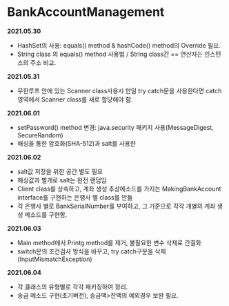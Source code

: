 # BankAccountManagement
**2021.05.30**
 - HashSet의 사용: equals() method & hashCode() method의 Override 필요.
 - String class 의 equals() method 사용법 / String class간 == 연산자는 인스턴스의 주소 비교.

**2021.05.31**
 - 무한루프 안에 있는 Scanner class사용시 만일 try catch문을 사용한다면 catch영역에서 Scanner class를 새로 할당해야 함.

**2021.06.01**
 - setPassword() method 변경: java.security 패키지 사용(MessageDigest, SecureRandom)
 - 해싱을 통한 암호화(SHA-512)과 salt를 사용한 

**2021.06.02**
 - salt값 저장을 위한 공간 별도 필요
 - 해싱값과 별개로 salt는 완전 랜덤임
 - Client class를 상속하고, 계좌 생성 추상메소드를 가지는 MakingBankAccount interface를 구현하는 은행사 별 class를 만듦
 - 각 은행사 별로 BankSerialNumber를 부여하고, 그 기준으로 각각 개별의 계좌 생성 메소드를 구현함. 

**2021.06.03**
 - Main method에서 Printg method를 제거, 불필요한 변수 삭제로 간결화
 - switch문의 조건검사 방식을 바꾸고, try catch구문을 삭제(InputMismatchException)

**2021.06.04**
 - 각 클래스의 유형별로 각각 패키징하여 정리.
 - 송금 메소드 구현(초기버전), 송금액>잔액의 예외경우 보완 필요.
